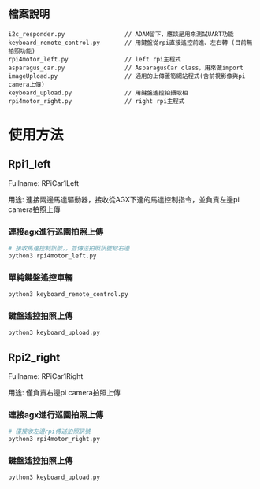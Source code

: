 ## 檔案說明

```
i2c_responder.py                 // ADAM留下，應該是用來測試UART功能
keyboard_remote_control.py       // 用鍵盤從rpi直接遙控前進、左右轉 (目前無拍照功能)
rpi4motor_left.py                // left rpi主程式
asparagus_car.py                 // AsparagusCar class，用來做import
imageUpload.py                   // 通用的上傳蘆筍網站程式(含前視影像與pi camera上傳)
keyboard_upload.py               // 用鍵盤遙控拍攝取相
rpi4motor_right.py               // right rpi主程式
```


# 使用方法
## Rpi1_left
Fullname: RPiCar1Left

用途: 連接兩邊馬達驅動器，接收從AGX下達的馬達控制指令，並負責左邊pi camera拍照上傳

### 連接agx進行巡園拍照上傳
```bash
# 接收馬達控制訊號，，並傳送拍照訊號給右邊
python3 rpi4motor_left.py
```

### 單純鍵盤遙控車輛
```bash
python3 keyboard_remote_control.py
```

### 鍵盤遙控拍照上傳
```bash
python3 keyboard_upload.py
```


## Rpi2_right
Fullname: RPiCar1Right

用途: 僅負責右邊pi camera拍照上傳

### 連接agx進行巡園拍照上傳
```bash
# 僅接收左邊rpi傳送拍照訊號
python3 rpi4motor_right.py
```

### 鍵盤遙控拍照上傳
```bash
python3 keyboard_upload.py
```